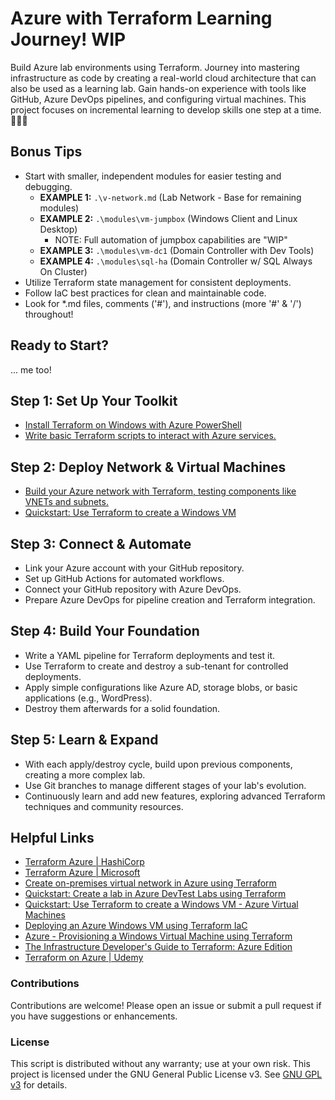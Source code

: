# Azure with Terraform Learning Journey! WIP

Build Azure lab environments using Terraform. Journey into mastering infrastructure as code by creating a real-world cloud architecture that can also be used as a learning lab. Gain hands-on experience with tools like GitHub, Azure DevOps pipelines, and configuring virtual machines. This project focuses on incremental learning to develop skills one step at a time. 🚀🌐🧭

## Bonus Tips

- Start with smaller, independent modules for easier testing and debugging.
  - **EXAMPLE 1:** `.\v-network.md` (Lab Network - Base for remaining modules)
  - **EXAMPLE 2:** `.\modules\vm-jumpbox` (Windows Client and Linux Desktop)
    - NOTE: Full automation of jumpbox capabilities are "WIP"
  - **EXAMPLE 3:** `.\modules\vm-dc1` (Domain Controller with Dev Tools)
  - **EXAMPLE 4:** `.\modules\sql-ha` (Domain Controller w/ SQL Always On Cluster)
- Utilize Terraform state management for consistent deployments.
- Follow IaC best practices for clean and maintainable code.
- Look for *.md files, comments ('#'), and instructions (more '#' & '/') throughout!

## Ready to Start?
... me too! <gulp>

## Step 1: Set Up Your Toolkit

- [Install Terraform on Windows with Azure PowerShell](https://learn.microsoft.com/en-us/azure/developer/terraform/get-started-windows-powershell)
- [Write basic Terraform scripts to interact with Azure services.](https://developer.hashicorp.com/terraform/tutorials/azure-get-started)

## Step 2: Deploy Network & Virtual Machines

- [Build your Azure network with Terraform, testing components like VNETs and subnets.](https://learn.microsoft.com/en-us/azure/developer/terraform/hub-spoke-on-prem)
- [Quickstart: Use Terraform to create a Windows VM](https://learn.microsoft.com/en-us/azure/virtual-machines/windows/quick-create-terraform)

## Step 3: Connect & Automate

- Link your Azure account with your GitHub repository.
- Set up GitHub Actions for automated workflows.
- Connect your GitHub repository with Azure DevOps.
- Prepare Azure DevOps for pipeline creation and Terraform integration.

## Step 4: Build Your Foundation

- Write a YAML pipeline for Terraform deployments and test it.
- Use Terraform to create and destroy a sub-tenant for controlled deployments.
- Apply simple configurations like Azure AD, storage blobs, or basic applications (e.g., WordPress).
- Destroy them afterwards for a solid foundation.

## Step 5: Learn & Expand

- With each apply/destroy cycle, build upon previous components, creating a more complex lab.
- Use Git branches to manage different stages of your lab's evolution.
- Continuously learn and add new features, exploring advanced Terraform techniques and community resources.

## Helpful Links

- [Terraform Azure | HashiCorp](https://developer.hashicorp.com/terraform/tutorials/azure-get-started)
- [Terraform Azure | Microsoft](https://learn.microsoft.com/en-us/azure/developer/terraform/)
- [Create on-premises virtual network in Azure using Terraform](https://learn.microsoft.com/en-us/azure/developer/terraform/hub-spoke-on-prem)
- [Quickstart: Create a lab in Azure DevTest Labs using Terraform](https://learn.microsoft.com/en-us/azure/devtest-labs/quickstarts/create-lab-windows-vm-terraform)
- [Quickstart: Use Terraform to create a Windows VM - Azure Virtual Machines](https://learn.microsoft.com/en-us/azure/virtual-machines/windows/quick-create-terraform)
- [Deploying an Azure Windows VM using Terraform IaC](https://www.c-sharpcorner.com/article/deploying-an-azure-windows-vm-using-terraform-iac/)
- [Azure - Provisioning a Windows Virtual Machine using Terraform](https://www.patrickkoch.dev/posts/post_12/)
- [The Infrastructure Developer's Guide to Terraform: Azure Edition](https://cloudacademy.com/learning-paths/terraform-on-azure-01-1-2658/)
- [Terraform on Azure | Udemy](https://www.udemy.com/course/terraform-on-azure/)

### Contributions

Contributions are welcome! Please open an issue or submit a pull request if you have suggestions or enhancements.

### License

This script is distributed without any warranty; use at your own risk.
This project is licensed under the GNU General Public License v3. 
See [GNU GPL v3](https://www.gnu.org/licenses/gpl-3.0.html) for details.